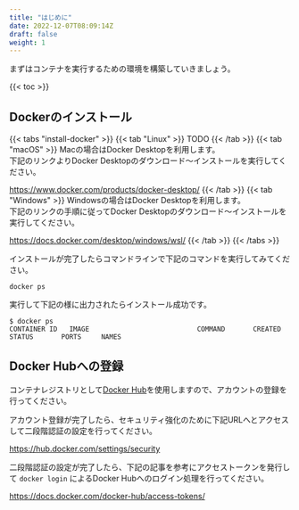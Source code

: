 ```yaml
---
title: "はじめに"
date: 2022-12-07T08:09:14Z
draft: false
weight: 1
---
```


まずはコンテナを実行するための環境を構築していきましょう。

{{< toc >}}

## Dockerのインストール

{{< tabs "install-docker" >}}
{{< tab "Linux" >}}
TODO
{{< /tab >}}
{{< tab "macOS" >}}
Macの場合はDocker Desktopを利用します。  
下記のリンクよりDocker Desktopのダウンロード〜インストールを実行してください。

https://www.docker.com/products/docker-desktop/
{{< /tab >}}
{{< tab "Windows" >}}
Windowsの場合はDocker Desktopを利用します。  
下記のリンクの手順に従ってDocker Desktopのダウンロード〜インストールを実行してください。

https://docs.docker.com/desktop/windows/wsl/
{{< /tab >}}
{{< /tabs >}}

インストールが完了したらコマンドラインで下記のコマンドを実行してみてください。

```Shell
docker ps
```

実行して下記の様に出力されたらインストール成功です。

```Shell
$ docker ps
CONTAINER ID   IMAGE                           COMMAND       CREATED       STATUS       PORTS     NAMES
```

## Docker Hubへの登録

コンテナレジストリとして[Docker Hub](https://hub.docker.com/)を使用しますので、アカウントの登録を行ってください。

アカウント登録が完了したら、セキュリティ強化のために下記URLへとアクセスして二段階認証の設定を行ってください。

https://hub.docker.com/settings/security

二段階認証の設定が完了したら、下記の記事を参考にアクセストークンを発行して `docker login` によるDocker Hubへのログイン処理を行ってください。

https://docs.docker.com/docker-hub/access-tokens/
